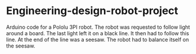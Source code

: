# Engineering-design-robot-project
Arduino code for a Pololu 3PI robot. The robot was requested to follow light around a board. The last light left it on a black line. 
It then had to follow this line. At the end of the line was a seesaw. The robot had to balance itself on the seesaw.
